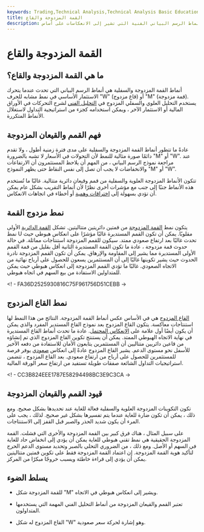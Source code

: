```yaml
---
keywords: Trading,Technical Analysis,Technical Analysis Basic Education
title: القمة المزدوجة والقاع
description: القمم المزدوجة والسفلية هي أنماط الرسم البياني الفنية التي تشير إلى الانعكاسات على أساس &amp; quot؛ M &amp; quot؛ أو &amp; quot؛ W &amp; quot؛ شكل.
---
```


# القمة المزدوجة والقاع
## ما هي القمة المزدوجة والقاع؟

أنماط القمة المزدوجة والسفلية هي أنماط الرسم البياني التي تحدث عندما يتحرك الاستثمار الأساسي في نمط مشابه للحرف "W" (قاع مزدوج) أو "M" (قمة مزدوجة). يستخدم التحليل العلوي والسفلي المزدوج في [التحليل الفني](/technicalanalysis) لشرح التحركات في الأوراق المالية أو الاستثمار الآخر ، ويمكن استخدامه كجزء من استراتيجية التداول لاستغلال الأنماط المتكررة.

## فهم القمم والقيعان المزدوجة

عادةً ما تتطور أنماط القمة المزدوجة والسفلية على مدى فترة زمنية أطول ، ولا تقدم دائمًا صورة مثالية للنمط لأن التحولات في الأسعار لا تشبه بالضرورة "M" أو "W". عند مراجعة نموذج الرسم البياني ، من المهم أن يلاحظ المستثمرون أن الارتفاعات والانخفاضات لا يجب أن تصل إلى نفس النقاط حتى يظهر النموذج "M" أو "W".

تتكون الأنماط المزدوجة العلوية والسفلية من قمم وقيعان دائرية متتالية. غالبًا ما تُستخدم هذه الأنماط جنبًا إلى جنب مع مؤشرات أخرى نظرًا لأن أنماط التقريب بشكل عام يمكن أن تؤدي بسهولة إلى [اختراقات وهمية](/fakeout) أو أخطاء في اتجاهات الانعكاس.

## نمط مزدوج القمة

يتكون نمط [القمة المزدوجة](/doubletop) من قمتين دائريتين متتاليتين. تشكل [القمة الدائرية](/roundingtop) الأولى نمط U مقلوبًا. يمكن أن تكون القمم المستديرة غالبًا مؤشرًا على انعكاس هبوطي حيث تحدث غالبًا بعد ارتفاع صعودي ممتد. سيكون للقمم المزدوجة استنتاجات مماثلة. في حالة حدوث قمة مزدوجة ، عادة ما تكون القمة المستديرة الثانية أقل بقليل من قمة القمم الأولى المستديرة مما يشير إلى المقاومة والإرهاق. يمكن أن تكون القمم المزدوجة نادرة الحدوث حيث يشير تكوينها غالبًا إلى أن المستثمرين يسعون للحصول على أرباح نهائية من الاتجاه الصعودي. غالبًا ما تؤدي القمم المزدوجة إلى انعكاس هبوطي حيث يمكن للمتداولين الاستفادة من بيع السهم في اتجاه هبوطي.

<! - FA36D2525930816C75F961756D51CEBB ->

## نمط القاع المزدوج

[القاع المزدوج](/doublebottom) هي في الأساس عكس أنماط القمة المزدوجة. النتائج من هذا النمط لها استنتاجات معاكسة. يتكون القاع المزدوج بعد نموذج القاع المستدير المفرد والذي يمكن أن يكون أيضًا أول علامة على [الانعكاس المحتمل](/reversal). عادة ما تحدث أنماط القاع المستديرة في نهاية الاتجاه الهبوطي الممتد. يمكن أن يستنتج تكوين القاع المزدوج الذي تم إنشاؤه من قاعين دائريين متتاليين أن المستثمرين يتابعون الأمان للاستفادة من دفعه الأخير للأسفل نحو مستوى الدعم. يشير القاع المزدوج عادةً إلى انعكاس [صعودي](/bull) يوفر فرصة للمستثمرين للحصول على أرباح من ارتفاع صعودي. بعد القاع المزدوج ، تتضمن استراتيجيات التداول الشائعة صفقات طويلة تستفيد من ارتفاع سعر الورقة المالية.

<! - CC3B824EEE1787E58294498BC3E9C3CA ->

## قيود القمم والقيعان المزدوجة

تكون التكوينات المزدوجة العلوية والسفلية فعالة للغاية عند تحديدها بشكل صحيح. ومع ذلك ، يمكن أن تكون ضارة للغاية عندما يتم تفسيرها بشكل غير صحيح. لذلك ، يجب على المرء أن يكون شديد الحذر والصبر قبل القفز إلى الاستنتاجات.

على سبيل المثال ، هناك فرق كبير بين القمة المزدوجة والأخرى التي فشلت. القمة المزدوجة الحقيقية هي نمط تقني هبوطي للغاية يمكن أن يؤدي إلى انخفاض حاد للغاية في السهم أو الأصل. ومع ذلك ، من الضروري التحلي بالصبر وتحديد مستوى الدعم الحرج لتأكيد هوية القمة المزدوجة. إن اعتماد القمة المزدوجة فقط على تكوين قمتين متتاليتين يمكن أن يؤدي إلى قراءة خاطئة ويسبب خروجًا مبكرًا من المركز.

## يسلط الضوء

- للقمة المزدوجة شكل "M" ويشير إلى انعكاس هبوطي في الاتجاه.

- تعتبر القمم والقيعان المزدوجة من أنماط التحليل الفني المهمة التي يستخدمها المتداولون.

- القاع المزدوج له شكل "W" وهو إشارة لحركة سعر صعودية.

